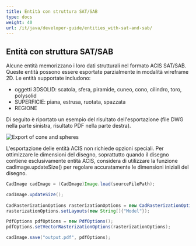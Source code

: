 ```yaml
---
title: Entità con struttura SAT/SAB
type: docs
weight: 40
url: /it/java/developer-guide/entities_with-sat-and-sab/
---
```


## **Entità con struttura SAT/SAB**

Alcune entità memorizzano i loro dati strutturali nel formato ACIS SAT/SAB. Queste entità possono essere esportate parzialmente in modalità wireframe 2D. Le entità supportate includono:

*	oggetti 3DSOLID: scatola, sfera, piramide, cuneo, cono, cilindro, toro, polysolid
*	SUPERFICIE: piana, estrusa, ruotata, spazzata
*	REGIONE

Di seguito è riportato un esempio del risultato dell'esportazione (file DWG nella parte sinistra, risultato PDF nella parte destra).

![Export of cone and spheres](/_assets/guide/coneAndSpheres.png)

L'esportazione delle entità ACIS non richiede opzioni speciali. Per ottimizzare le dimensioni del disegno, soprattutto quando il disegno contiene esclusivamente entità ACIS, considera di utilizzare la funzione cadImage.updateSize() per regolare accuratamente le dimensioni iniziali del disegno.

```java
CadImage cadImage = (CadImage)Image.load(sourceFilePath);

cadImage.updateSize();
	
CadRasterizationOptions rasterizationOptions = new CadRasterizationOptions();
rasterizationOptions.setLayouts(new String[]{"Model"});

PdfOptions pdfOptions = new PdfOptions();
pdfOptions.setVectorRasterizationOptions(rasterizationOptions);

cadImage.save("output.pdf", pdfOptions);
```
